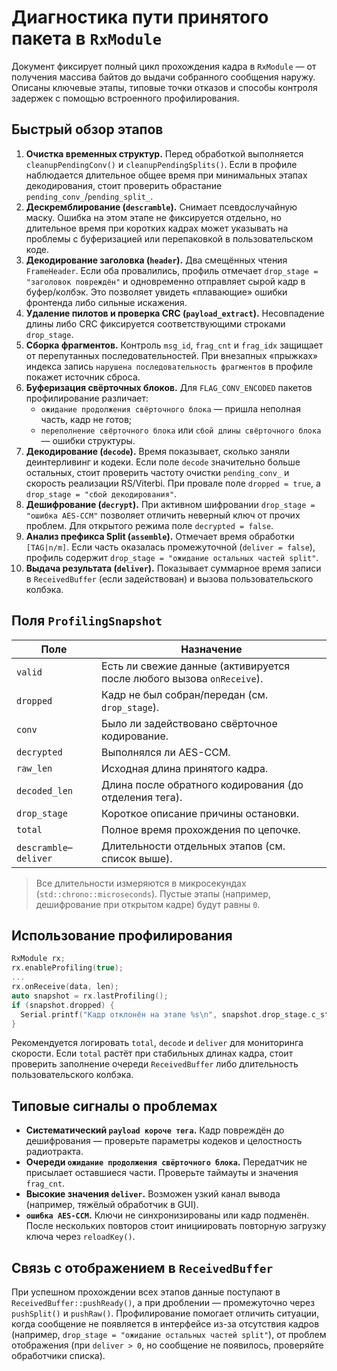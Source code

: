 # Диагностика пути принятого пакета в `RxModule`

Документ фиксирует полный цикл прохождения кадра в `RxModule` — от получения массива байтов до
выдачи собранного сообщения наружу. Описаны ключевые этапы, типовые точки отказов и способы
контроля задержек с помощью встроенного профилирования.

## Быстрый обзор этапов

1. **Очистка временных структур.** Перед обработкой выполняется `cleanupPendingConv()` и
   `cleanupPendingSplits()`. Если в профиле наблюдается длительное общее время при минимальных
   этапах декодирования, стоит проверить обрастание `pending_conv_`/`pending_split_`.
2. **Дескремблирование (`descramble`).** Снимает псевдослучайную маску. Ошибка на этом этапе не
   фиксируется отдельно, но длительное время при коротких кадрах может указывать на проблемы с
   буферизацией или перепаковкой в пользовательском коде.
3. **Декодирование заголовка (`header`).** Два смещённых чтения `FrameHeader`. Если оба провалились,
   профиль отмечает `drop_stage = "заголовок повреждён"` и одновременно отправляет сырой кадр в
   буфер/колбэк. Это позволяет увидеть «плавающие» ошибки фронтенда либо сильные искажения.
4. **Удаление пилотов и проверка CRC (`payload_extract`).** Несовпадение длины либо CRC фиксируется
   соответствующими строками `drop_stage`.
5. **Сборка фрагментов.** Контроль `msg_id`, `frag_cnt` и `frag_idx` защищает от перепутанных
   последовательностей. При внезапных «прыжках» индекса запись `нарушена последовательность
   фрагментов` в профиле покажет источник сброса.
6. **Буферизация свёрточных блоков.** Для `FLAG_CONV_ENCODED` пакетов профилирование различает:
   - `ожидание продолжения свёрточного блока` — пришла неполная часть, кадр не готов;
   - `переполнение свёрточного блока` или `сбой длины свёрточного блока` — ошибки структуры.
7. **Декодирование (`decode`).** Время показывает, сколько заняли деинтерливинг и кодеки. Если поле
   `decode` значительно больше остальных, стоит проверить частоту очистки `pending_conv_` и скорость
   реализации RS/Viterbi. При провале поле `dropped = true`, а `drop_stage = "сбой декодирования"`.
8. **Дешифрование (`decrypt`).** При активном шифровании `drop_stage = "ошибка AES-CCM"` позволяет
   отличить неверный ключ от прочих проблем. Для открытого режима поле `decrypted = false`.
9. **Анализ префикса Split (`assemble`).** Отмечает время обработки `[TAG|n/m]`. Если часть оказалась
   промежуточной (`deliver = false`), профиль содержит `drop_stage = "ожидание остальных частей split"`.
10. **Выдача результата (`deliver`).** Показывает суммарное время записи в `ReceivedBuffer` (если
    задействован) и вызова пользовательского колбэка.

## Поля `ProfilingSnapshot`

| Поле                    | Назначение                                                                 |
|-------------------------|----------------------------------------------------------------------------|
| `valid`                 | Есть ли свежие данные (активируется после любого вызова `onReceive`).      |
| `dropped`               | Кадр не был собран/передан (см. `drop_stage`).                             |
| `conv`                  | Было ли задействовано свёрточное кодирование.                              |
| `decrypted`             | Выполнялся ли AES-CCM.                                                     |
| `raw_len`               | Исходная длина принятого кадра.                                            |
| `decoded_len`           | Длина после обратного кодирования (до отделения тега).                     |
| `drop_stage`            | Короткое описание причины остановки.                                       |
| `total`                 | Полное время прохождения по цепочке.                                       |
| `descramble`–`deliver`  | Длительности отдельных этапов (см. список выше).                           |

> Все длительности измеряются в микросекундах (`std::chrono::microseconds`). Пустые этапы (например,
> дешифрование при открытом кадре) будут равны `0`.

## Использование профилирования

```cpp
RxModule rx;
rx.enableProfiling(true);
...
rx.onReceive(data, len);
auto snapshot = rx.lastProfiling();
if (snapshot.dropped) {
  Serial.printf("Кадр отклонён на этапе %s\n", snapshot.drop_stage.c_str());
}
```

Рекомендуется логировать `total`, `decode` и `deliver` для мониторинга скорости. Если `total` растёт
при стабильных длинах кадра, стоит проверить заполнение очереди `ReceivedBuffer` либо длительность
пользовательского колбэка.

## Типовые сигналы о проблемах

- **Систематический `payload короче тега`.** Кадр повреждён до дешифрования — проверьте параметры
  кодеков и целостность радиотракта.
- **Очереди `ожидание продолжения свёрточного блока`.** Передатчик не присылает оставшиеся части.
  Проверьте таймауты и значения `frag_cnt`.
- **Высокие значения `deliver`.** Возможен узкий канал вывода (например, тяжёлый обработчик в GUI).
- **`ошибка AES-CCM`.** Ключи не синхронизированы или кадр подменён. После нескольких повторов стоит
  инициировать повторную загрузку ключа через `reloadKey()`.

## Связь с отображением в `ReceivedBuffer`

При успешном прохождении всех этапов данные поступают в `ReceivedBuffer::pushReady()`, а при
дроблении — промежуточно через `pushSplit()` и `pushRaw()`. Профилирование помогает отличить ситуации,
когда сообщение не появляется в интерфейсе из-за отсутствия кадров (например, `drop_stage =
"ожидание остальных частей split"`), от проблем отображения (при `deliver > 0`, но сообщение не
появилось, проверяйте обработчики списка).

